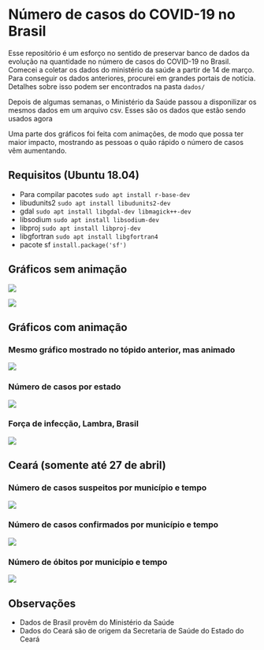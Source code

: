# Número de casos do COVID-19 no Brasil

Esse repositório é um esforço no sentido de preservar banco de dados da
evolução na quantidade no número de casos do COVID-19 no Brasil. Comecei a
coletar os dados do ministério da saúde a partir de 14 de março. Para conseguir
os dados anteriores, procurei em grandes portais de notícia. Detalhes sobre
isso podem ser encontrados na pasta `dados/`

Depois de algumas semanas, o Ministério da Saúde passou a disponilizar os
mesmos dados em um arquivo csv. Esses são os dados que estão sendo usados agora

Uma parte dos gráficos foi feita com animações, de modo que possa ter maior
impacto, mostrando as pessoas o quão rápido o número de casos vêm aumentando.

## Requisitos (Ubuntu 18.04)
- Para compilar pacotes
`sudo apt install r-base-dev`
- libudunits2
`sudo apt install libudunits2-dev`
- gdal
`sudo apt install libgdal-dev libmagick++-dev` 
- libsodium
`sudo apt install libsodium-dev`
- libproj
`sudo apt install libproj-dev`
- libgfortran
`sudo apt install libgfortran4`
- pacote sf
`install.package('sf')`


## Gráficos sem animação

![](plots/brasil_linear.png)

![](plots/estados_barra.png)


## Gráficos com animação

### Mesmo gráfico mostrado no tópido anterior, mas animado

![](animações/brasil_linear.gif)

### Número de casos por estado

![](animações/estados_barras.gif)

### Força de infecção, Lambra, Brasil

![](plots/incidência_lambda.png)

## Ceará (somente até 27 de abril)

### Número de casos suspeitos por município e tempo

![](animações/ce_suspeitos_mapa.gif)

### Número de casos confirmados por município e tempo

![](animações/ce_confirmados_mapa.gif)

### Número de óbitos por município e tempo

![](animações/ce_obitos_mapa.gif)


## Observações
- Dados de Brasil provêm do Ministério da Saúde
- Dados do Ceará são de origem da Secretaria de Saúde do Estado do Ceará
